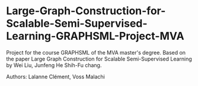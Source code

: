 # Large-Graph-Construction-for-Scalable-Semi-Supervised-Learning-GRAPHSML-Project-MVA
Project for the course GRAPHSML of the MVA master's degree. Based on the paper Large Graph Construction for Scalable Semi-Supervised Learning by Wei Liu, Junfeng He Shih-Fu chang.

Authors: Lalanne Clément, Voss Malachi
